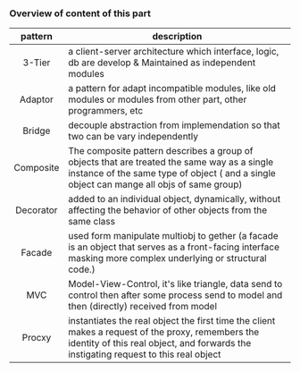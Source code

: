 ### Overview of content of this part

| pattern | description |
|:-------:| ----------- |
| 3-Tier  | a client-server architecture which interface, logic, db are develop & Maintained as independent modules |
| Adaptor | a pattern for adapt incompatible modules, like old modules or modules from other part, other programmers, etc |
| Bridge  | decouple abstraction from implemendation so that two can be vary independently |
| Composite | The composite pattern describes a group of objects that are treated the same way as a single instance of the same type of object ( and a single object can mange all objs of same group) |
| Decorator |  added to an individual object, dynamically, without affecting the behavior of other objects from the same class |
| Facade | used form manipulate multiobj to gether (a facade is an object that serves as a front-facing interface masking more complex underlying or structural code.) |
| MVC | Model-View-Control, it's like triangle, data send to control then after some process send to model and then (directly) received from model |
| Procxy | instantiates the real object the first time the client makes a request of the proxy, remembers the identity of this real object, and forwards the instigating request to this real object |
